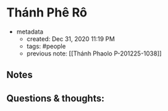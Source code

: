 # Thánh Phê Rô

- metadata
	- created: Dec 31, 2020 11:19 PM
	- tags: #people 
	- previous note: [[Thánh Phaolo P-201225-1038]]

## Notes

## Questions & thoughts: